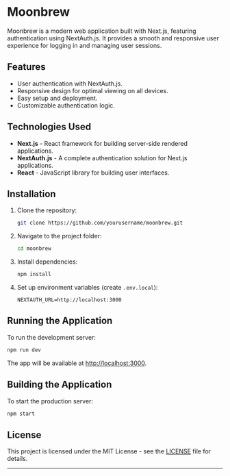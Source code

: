 # Moonbrew

Moonbrew is a modern web application built with Next.js, featuring authentication using NextAuth.js. It provides a smooth and responsive user experience for logging in and managing user sessions.

## Features

- User authentication with NextAuth.js.
- Responsive design for optimal viewing on all devices.
- Easy setup and deployment.
- Customizable authentication logic.

## Technologies Used

- **Next.js** - React framework for building server-side rendered applications.
- **NextAuth.js** - A complete authentication solution for Next.js applications.
- **React** - JavaScript library for building user interfaces.

## Installation

1. Clone the repository:

   ```bash
   git clone https://github.com/yourusername/moonbrew.git
   ```

2. Navigate to the project folder:

   ```bash
   cd moonbrew
   ```

3. Install dependencies:

   ```bash
   npm install
   ```

4. Set up environment variables (create `.env.local`):

   ```plaintext
   NEXTAUTH_URL=http://localhost:3000
   ```

## Running the Application

To run the development server:

```bash
npm run dev
```

The app will be available at [http://localhost:3000](http://localhost:3000).

## Building the Application


To start the production server:

```bash
npm start
```

## License

This project is licensed under the MIT License - see the [LICENSE](LICENSE) file for details.

---
